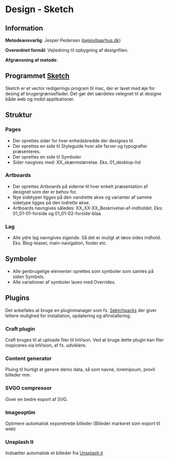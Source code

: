 # Design - Sketch

## Information

__Metodeansvarlig__: Jesper Pedersen (pejes@aarhus.dk)

__Overordnet formål__: Vejledning til opbygning af designfilen.

__Afgrænsning af metode__:

## Programmet [Sketch](https://sketchapp.com/)

Sketch er et vector redigerings program til mac, der er lavet med øje for desing
af brugergrænseflader. Det gør det særdeles velegnet til at designe både web og
mobil applikationer.

## Struktur

### Pages

* Der oprettes sider for hver enhedsbredde der designes til.
* Der oprettes en side til Styleguide hvor alle farver og typografier
  præsenteres.
* Der oprettes en side til Symboler
* Sider navgives med: XX_skærmstørrelse. Eks. 01_desktop-hd

### Artboards

* Der oprettes Artboards på siderne til hver enkelt præsentation af designet som
  der er behov for.
* Nye sidetyper ligges på den vandrette akse og varianter af samme sidetype
  ligges på den lodrette akse.
* Artboards navngives således: XX_XX-XX_Beskrivelse-af-indholdet. Eks:
  01_01-01-forside og 01_01-02-forside-blaa

### Lag

* Alle ydre lag navngives sigende. Så det er muligt at læse sides indhold. Eks.
  Blog-teaser, main-navigation, footer etc.

## Symboler

* Alle genbrugelige elementer oprettes som symboler som samles på siden Symbols.
* Alle variationer af symboler laves med Overrides.

## Plugins

Det anbefales at bruge en pluginmanager som fx.
[Sektchpacks](https://sketchpacks.com/) der giver lettere mulighed for
installation, opdatering og afinstallering.

### Craft plugin

Craft bruges til at uploade filer til InVison. Ved at bruge dette plugin kan
filer inspiceres via InVision, af fx. udviklere.

### Content generator

Pluing til hurtigt at genere demo data, så som navne, loremipsum, provil
billeder mm.

### SVGO compressor

Giver en bedre export af SVG.

### Imageoptim

Optimere automatisk exporetrede billeder (Billeder markeret som export til web)

### Unsplash It

Indsætter automatisk et billeder fra [Unsplash.it](https://unsplash.it)
